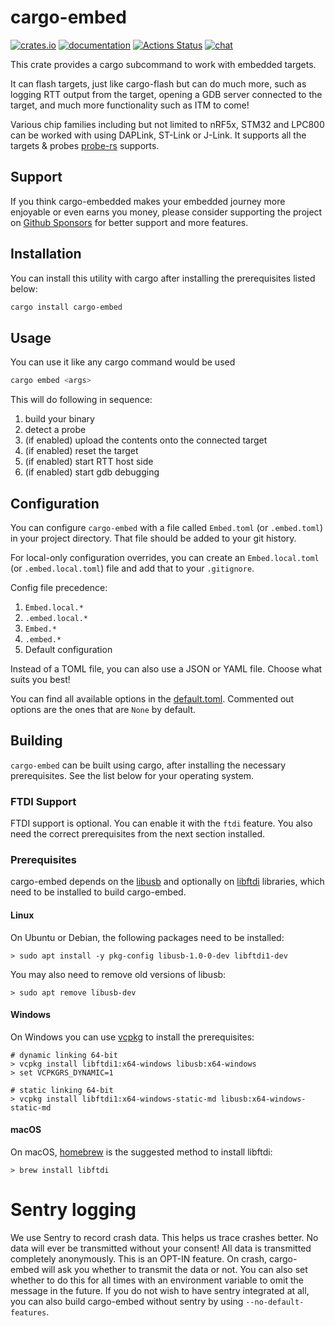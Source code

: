 # cargo-embed

[![crates.io](https://meritbadge.herokuapp.com/cargo-embed)](https://crates.io/crates/cargo-embed) [![documentation](https://docs.rs/cargo-embed/badge.svg)](https://docs.rs/cargo-embed) [![Actions Status](https://github.com/probe-rs/cargo-embed/workflows/CI/badge.svg)](https://github.com/probe-rs/cargo-embed/actions) [![chat](https://img.shields.io/badge/chat-probe--rs%3Amatrix.org-brightgreen)](https://matrix.to/#/!vhKMWjizPZBgKeknOo:matrix.org)

This crate provides a cargo subcommand to work with embedded targets.

It can flash targets, just like cargo-flash but can do much more, such as logging RTT output from the target, opening a GDB server connected to the target, and much more functionality such as ITM to come!

Various chip families including but not limited to nRF5x, STM32 and LPC800 can be worked with using DAPLink, ST-Link or J-Link.
It supports all the targets & probes [probe-rs](https://github.com/probe-rs/probe-rs) supports.

## Support

If you think cargo-embedded makes your embedded journey more enjoyable or even earns you money, please consider supporting the project on [Github Sponsors](https://github.com/sponsors/probe-rs/) for better support and more features.

## Installation

You can install this utility with cargo after installing the prerequisites listed below:

```bash
cargo install cargo-embed
```

## Usage

You can use it like any cargo command would be used

```bash
cargo embed <args>
```

This will do following in sequence:
1. build your binary
2. detect a probe
3. (if enabled) upload the contents onto the connected target
4. (if enabled) reset the target
5. (if enabled) start RTT host side
6. (if enabled) start gdb debugging

## Configuration

You can configure `cargo-embed` with a file called `Embed.toml` (or `.embed.toml`) in your project directory. That file should be added to your git history.

For local-only configuration overrides, you can create an `Embed.local.toml` (or `.embed.local.toml`) file and add that to your `.gitignore`.

Config file precedence:

1. `Embed.local.*`
2. `.embed.local.*`
3. `Embed.*`
4. `.embed.*`
5. Default configuration

Instead of a TOML file, you can also use a JSON or YAML file. Choose what suits you best!

You can find all available options in the [default.toml](https://github.com/probe-rs/cargo-embed/blob/master/src/config/default.toml). Commented out options are the ones that are `None` by default.

## Building

`cargo-embed` can be built using cargo, after installing the necessary prerequisites. See the list below for your operating
system.

### FTDI Support

FTDI support is optional. You can enable it with the `ftdi` feature. You also need the correct prerequisites from the next section installed.

### Prerequisites

cargo-embed depends on the [libusb](https://libusb.info/) and optionally on [libftdi](https://www.intra2net.com/en/developer/libftdi/) libraries, which need to be installed to build cargo-embed.

#### Linux

On Ubuntu or Debian, the following packages need to be installed:

```
> sudo apt install -y pkg-config libusb-1.0-0-dev libftdi1-dev
```

You may also need to remove old versions of libusb:

```
> sudo apt remove libusb-dev
```

#### Windows

On Windows you can use [vcpkg](https://github.com/microsoft/vcpkg#quick-start-windows) to install the prerequisites:

```
# dynamic linking 64-bit
> vcpkg install libftdi1:x64-windows libusb:x64-windows
> set VCPKGRS_DYNAMIC=1

# static linking 64-bit
> vcpkg install libftdi1:x64-windows-static-md libusb:x64-windows-static-md
```

#### macOS

On macOS, [homebrew](https://brew.sh/) is the suggested method to install libftdi:

```
> brew install libftdi
```

# Sentry logging

We use Sentry to record crash data. This helps us trace crashes better.
No data will ever be transmitted without your consent!
All data is transmitted completely anonymously.
This is an OPT-IN feature. On crash, cargo-embed will ask you whether to transmit the data or not. You can also set whether to do this for all times with an environment variable to omit the message in the future.
If you do not wish to have sentry integrated at all, you can also build cargo-embed without sentry by using `--no-default-features`.

